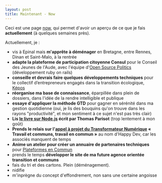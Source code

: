 ```yaml
---
layout: post
title: Maintenant - Now
---
```


Ceci est une page [now](https://nownownow.com/about), qui permet d'avoir un aperçu de ce que je fais **actuellement** (à quelques semaines près).

Actuellement, je :

- vis à Epinal mais **m'apprête à déménager** en Bretagne, entre Rennes, Dinan et Saint-Malo, à la rentrée
- **adapte la plateforme de participation citoyenne Consul** pour le Conseil des Jeunes de l'Aude, avec l'équipe d'[Open Source Politics](http://www.opensourcepolitics.eu/) (développement ruby on rails)
- **conseille et devrais faire quelques développements techniques** pour le collectif d’entrepreneurs engagés dans la transition écologique, [Képos](https://transition-ecologique.org/2018/05/16/construction-de-kepos-journal-de-bord-1/)
- **réorganise ma base de connaissance**, éparpillée dans plein de dossiers, dans l'idée de la rendre intelligible et publique
- **essaye d'appliquer la méthode GTD** pour gagner en sérénité dans ma gestion quotidienne (oui, je lis des bouquins qu'on trouve dans les rayons "productivité", et mon sentiment à ce sujet n'est pas très clair)
- **Lis [le livre sur Node.js](https://oncletom.io/node.js) écrit par Thomas Parisot** (trop lentement à mon goût)
- **Prends le relais sur l'[appel à projet du Transformateur Numérique](https://www.letransformateur.fr/appels-a-projets-thematiques/candidats-8e-appel-projets) « Travail et communs, travail en commun »** au nom d'Happy Dev, car les associés manquent de temps
- **Anime un atelier pour créer un annuaire de partenaires techniques** pour [Plateformes en Commun](http://plateformes.coopdescommuns.org/)
- prends le temps **développer le site de ma future agence orientée transition et communs**
- fais du tri et des cartons. Plein (déménagement).
- nidifie
- m'inprègne du concept d'effondrement, non sans une certaine angoisse
